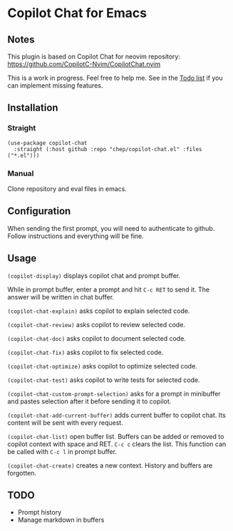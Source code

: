 # Copilot Chat for Emacs
## Notes
This plugin is based on Copilot Chat for neovim repository: https://github.com/CopilotC-Nvim/CopilotChat.nvim

This is a work in progress. Feel free to help me. See in the [Todo list](#todo) if you can implement missing features.

## Installation
### Straight
```
(use-package copilot-chat
  :straight (:host github :repo "chep/copilot-chat.el" :files ("*.el")))
```

### Manual
Clone repository and eval files in emacs.

## Configuration
When sending the first prompt, you will need to authenticate to github. Follow instructions and everything will be fine.

## Usage
`(copilot-display)` displays copilot chat and prompt buffer.

While in prompt buffer, enter a prompt and hit `C-c RET` to send it. The answer will be written in chat buffer.

`(copilot-chat-explain)` asks copilot to explain selected code.

`(copilot-chat-review)` asks copilot to review selected code.

`(copilot-chat-doc)` asks copilot to document selected code.

`(copilot-chat-fix)` asks copilot to fix selected code.

`(copilot-chat-optimize)` asks copilot to optimize selected code.

`(copilot-chat-test)` asks copilot to write tests for selected code.

`(copilot-chat-custom-prompt-selection)` asks for a prompt in minibuffer and pastes selection after it before sending it to copilot.

`(copilot-chat-add-current-buffer)` adds current buffer to copilot chat. Its content will be sent with every request.

`(copilot-chat-list)` open buffer list. Buffers can be added or removed to copilot context with space and RET. `C-c c` clears the list. This function can be called with `C-c l` in prompt buffer.

`(copilot-chat-create)` creates a new context. History and buffers are forgotten.


## TODO
- Prompt history
- Manage markdown in buffers
